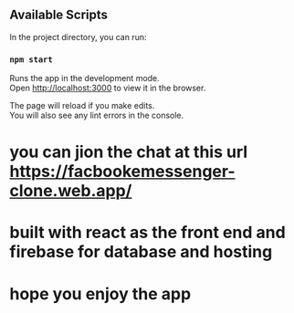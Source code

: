 ## Available Scripts

In the project directory, you can run:

### `npm start`

Runs the app in the development mode.<br />
Open [http://localhost:3000](http://localhost:3000) to view it in the browser.

The page will reload if you make edits.<br />
You will also see any lint errors in the console.
# you can jion the chat at this url https://facbookemessenger-clone.web.app/
# built with react as the front end and firebase for database and hosting
# hope you enjoy the app
